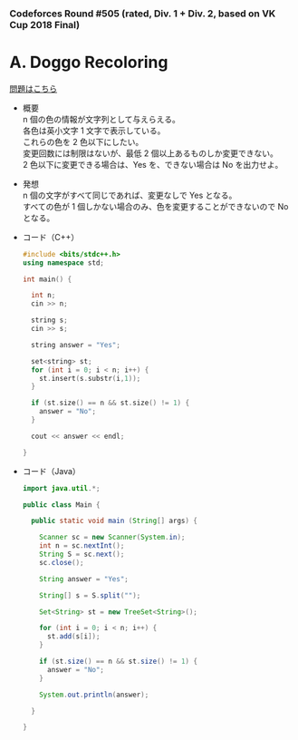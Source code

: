 ### Codeforces Round #505 (rated, Div. 1 + Div. 2, based on VK Cup 2018 Final)

# A. Doggo Recoloring

  [問題はこちら](https://codeforces.com/problemset/problem/1025/A)
  
- 概要<br>
  n 個の色の情報が文字列として与えらえる。<br>
  各色は英小文字 1 文字で表示している。<br>
  これらの色を 2 色以下にしたい。<br>
  変更回数には制限はないが、最低 2 個以上あるものしか変更できない。<br>
  2 色以下に変更できる場合は、Yes を、できない場合は No を出力せよ。
  
  
- 発想<br>
  n 個の文字がすべて同じであれば、変更なしで Yes となる。<br>
  すべての色が 1 個しかない場合のみ、色を変更することができないので No となる。<br>
  
  
- コード（C++）

  ```cpp
  #include <bits/stdc++.h>
  using namespace std;

  int main() {

    int n;
    cin >> n;

    string s;
    cin >> s;

    string answer = "Yes";

    set<string> st;
    for (int i = 0; i < n; i++) {
      st.insert(s.substr(i,1));
    }

    if (st.size() == n && st.size() != 1) {
      answer = "No";
    }

    cout << answer << endl;

  }
  ```
  
- コード（Java）

  ```java
  import java.util.*;

  public class Main {

    public static void main (String[] args) {

      Scanner sc = new Scanner(System.in);
      int n = sc.nextInt();
      String S = sc.next();
      sc.close();

      String answer = "Yes";

      String[] s = S.split("");

      Set<String> st = new TreeSet<String>();

      for (int i = 0; i < n; i++) {
        st.add(s[i]);
      }

      if (st.size() == n && st.size() != 1) {
        answer = "No";
      }

      System.out.println(answer);

    }

  }
  ```
    